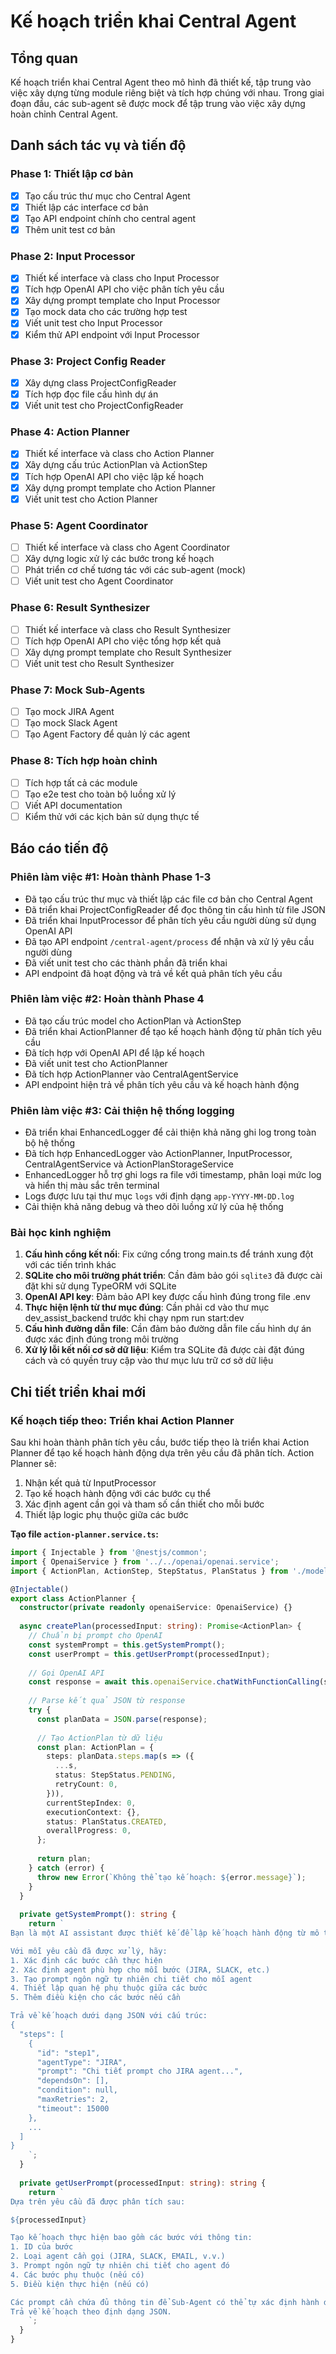 # Kế hoạch triển khai Central Agent

## Tổng quan
Kế hoạch triển khai Central Agent theo mô hình đã thiết kế, tập trung vào việc xây dựng từng module riêng biệt và tích hợp chúng với nhau. Trong giai đoạn đầu, các sub-agent sẽ được mock để tập trung vào việc xây dựng hoàn chỉnh Central Agent.

## Danh sách tác vụ và tiến độ

### Phase 1: Thiết lập cơ bản
- [x] Tạo cấu trúc thư mục cho Central Agent
- [x] Thiết lập các interface cơ bản
- [x] Tạo API endpoint chính cho central agent
- [x] Thêm unit test cơ bản

### Phase 2: Input Processor
- [x] Thiết kế interface và class cho Input Processor
- [x] Tích hợp OpenAI API cho việc phân tích yêu cầu
- [x] Xây dựng prompt template cho Input Processor
- [x] Tạo mock data cho các trường hợp test
- [x] Viết unit test cho Input Processor
- [x] Kiểm thử API endpoint với Input Processor

### Phase 3: Project Config Reader
- [x] Xây dựng class ProjectConfigReader
- [x] Tích hợp đọc file cấu hình dự án
- [x] Viết unit test cho ProjectConfigReader

### Phase 4: Action Planner
- [x] Thiết kế interface và class cho Action Planner
- [x] Xây dựng cấu trúc ActionPlan và ActionStep
- [x] Tích hợp OpenAI API cho việc lập kế hoạch
- [x] Xây dựng prompt template cho Action Planner
- [x] Viết unit test cho Action Planner

### Phase 5: Agent Coordinator
- [ ] Thiết kế interface và class cho Agent Coordinator
- [ ] Xây dựng logic xử lý các bước trong kế hoạch
- [ ] Phát triển cơ chế tương tác với các sub-agent (mock)
- [ ] Viết unit test cho Agent Coordinator

### Phase 6: Result Synthesizer
- [ ] Thiết kế interface và class cho Result Synthesizer
- [ ] Tích hợp OpenAI API cho việc tổng hợp kết quả
- [ ] Xây dựng prompt template cho Result Synthesizer
- [ ] Viết unit test cho Result Synthesizer

### Phase 7: Mock Sub-Agents
- [ ] Tạo mock JIRA Agent
- [ ] Tạo mock Slack Agent
- [ ] Tạo Agent Factory để quản lý các agent

### Phase 8: Tích hợp hoàn chỉnh
- [ ] Tích hợp tất cả các module
- [ ] Tạo e2e test cho toàn bộ luồng xử lý
- [ ] Viết API documentation
- [ ] Kiểm thử với các kịch bản sử dụng thực tế

## Báo cáo tiến độ

### Phiên làm việc #1: Hoàn thành Phase 1-3
- Đã tạo cấu trúc thư mục và thiết lập các file cơ bản cho Central Agent
- Đã triển khai ProjectConfigReader để đọc thông tin cấu hình từ file JSON
- Đã triển khai InputProcessor để phân tích yêu cầu người dùng sử dụng OpenAI API
- Đã tạo API endpoint `/central-agent/process` để nhận và xử lý yêu cầu người dùng
- Đã viết unit test cho các thành phần đã triển khai
- API endpoint đã hoạt động và trả về kết quả phân tích yêu cầu

### Phiên làm việc #2: Hoàn thành Phase 4
- Đã tạo cấu trúc model cho ActionPlan và ActionStep
- Đã triển khai ActionPlanner để tạo kế hoạch hành động từ phân tích yêu cầu
- Đã tích hợp với OpenAI API để lập kế hoạch
- Đã viết unit test cho ActionPlanner
- Đã tích hợp ActionPlanner vào CentralAgentService
- API endpoint hiện trả về phân tích yêu cầu và kế hoạch hành động

### Phiên làm việc #3: Cải thiện hệ thống logging
- Đã triển khai EnhancedLogger để cải thiện khả năng ghi log trong toàn bộ hệ thống
- Đã tích hợp EnhancedLogger vào ActionPlanner, InputProcessor, CentralAgentService và ActionPlanStorageService
- EnhancedLogger hỗ trợ ghi logs ra file với timestamp, phân loại mức log và hiển thị màu sắc trên terminal
- Logs được lưu tại thư mục `logs` với định dạng `app-YYYY-MM-DD.log`
- Cải thiện khả năng debug và theo dõi luồng xử lý của hệ thống

### Bài học kinh nghiệm
1. **Cấu hình cổng kết nối**: Fix cứng cổng trong main.ts để tránh xung đột với các tiến trình khác
2. **SQLite cho môi trường phát triển**: Cần đảm bảo gói `sqlite3` đã được cài đặt khi sử dụng TypeORM với SQLite
3. **OpenAI API key**: Đảm bảo API key được cấu hình đúng trong file .env
4. **Thực hiện lệnh từ thư mục đúng**: Cần phải cd vào thư mục dev_assist_backend trước khi chạy npm run start:dev
5. **Cấu hình đường dẫn file**: Cần đảm bảo đường dẫn file cấu hình dự án được xác định đúng trong môi trường
6. **Xử lý lỗi kết nối cơ sở dữ liệu**: Kiểm tra SQLite đã được cài đặt đúng cách và có quyền truy cập vào thư mục lưu trữ cơ sở dữ liệu

## Chi tiết triển khai mới

### Kế hoạch tiếp theo: Triển khai Action Planner

Sau khi hoàn thành phân tích yêu cầu, bước tiếp theo là triển khai Action Planner để tạo kế hoạch hành động dựa trên yêu cầu đã phân tích. Action Planner sẽ:

1. Nhận kết quả từ InputProcessor
2. Tạo kế hoạch hành động với các bước cụ thể
3. Xác định agent cần gọi và tham số cần thiết cho mỗi bước
4. Thiết lập logic phụ thuộc giữa các bước

**Tạo file `action-planner.service.ts`:**
```typescript
import { Injectable } from '@nestjs/common';
import { OpenaiService } from '../../openai/openai.service';
import { ActionPlan, ActionStep, StepStatus, PlanStatus } from './models/action-plan.model';

@Injectable()
export class ActionPlanner {
  constructor(private readonly openaiService: OpenaiService) {}
  
  async createPlan(processedInput: string): Promise<ActionPlan> {
    // Chuẩn bị prompt cho OpenAI
    const systemPrompt = this.getSystemPrompt();
    const userPrompt = this.getUserPrompt(processedInput);
    
    // Gọi OpenAI API
    const response = await this.openaiService.chatWithFunctionCalling(systemPrompt, userPrompt);
    
    // Parse kết quả JSON từ response
    try {
      const planData = JSON.parse(response);
      
      // Tạo ActionPlan từ dữ liệu
      const plan: ActionPlan = {
        steps: planData.steps.map(s => ({
          ...s,
          status: StepStatus.PENDING,
          retryCount: 0,
        })),
        currentStepIndex: 0,
        executionContext: {},
        status: PlanStatus.CREATED,
        overallProgress: 0,
      };
      
      return plan;
    } catch (error) {
      throw new Error(`Không thể tạo kế hoạch: ${error.message}`);
    }
  }
  
  private getSystemPrompt(): string {
    return `
Bạn là một AI assistant được thiết kế để lập kế hoạch hành động từ mô tả yêu cầu.

Với mỗi yêu cầu đã được xử lý, hãy:
1. Xác định các bước cần thực hiện
2. Xác định agent phù hợp cho mỗi bước (JIRA, SLACK, etc.)
3. Tạo prompt ngôn ngữ tự nhiên chi tiết cho mỗi agent
4. Thiết lập quan hệ phụ thuộc giữa các bước
5. Thêm điều kiện cho các bước nếu cần

Trả về kế hoạch dưới dạng JSON với cấu trúc:
{
  "steps": [
    {
      "id": "step1",
      "agentType": "JIRA",
      "prompt": "Chi tiết prompt cho JIRA agent...",
      "dependsOn": [],
      "condition": null,
      "maxRetries": 2,
      "timeout": 15000
    },
    ...
  ]
}
    `;
  }
  
  private getUserPrompt(processedInput: string): string {
    return `
Dựa trên yêu cầu đã được phân tích sau:

${processedInput}

Tạo kế hoạch thực hiện bao gồm các bước với thông tin:
1. ID của bước
2. Loại agent cần gọi (JIRA, SLACK, EMAIL, v.v.)
3. Prompt ngôn ngữ tự nhiên chi tiết cho agent đó
4. Các bước phụ thuộc (nếu có)
5. Điều kiện thực hiện (nếu có)

Các prompt cần chứa đủ thông tin để Sub-Agent có thể tự xác định hành động cụ thể.
Trả về kế hoạch theo định dạng JSON.
    `;
  }
} 